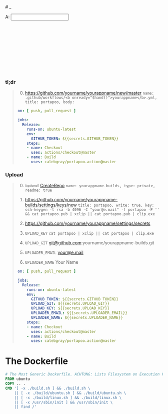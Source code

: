 <style>.header-level-1{display:none}</style># _

<script>
'use strict';

let _id = 0;
Object.defineProperty(Function.prototype, '_id', {
  get: function() {
    Object.defineProperty(this, '_id', {
      value: ++_id,
      writable: false,
    });
    return this._id;
  }
});

const $hand_ = {};
function $hand(self, key, hook) {
  if (!key) {
    key = self.id;
    if (!$hand_[key]) {
      $hand_[key] = { self: self, hooks: {} };
    } else {
      $hand_[key].self = self;
    }
  } else {
    if (!$hand_[key]) $hand_[key] = { hooks: {} };
    if (hook) {
      $hand_[key].hooks[hook._id] = hook;
    }
  }
  for (const hookPair of Object.entries($hand_[key].hooks)) {
    console.log(hookPair);
  }
}

function setText(self) {
  console.log(arguments);
}
</script>

<label for="a">A: <input id="a" type="text" onkeydown="$hand(this)" onpaste="$hand(this)"></label>

<img onload="$hand(this, 'a', setText)" src="data:image/svg+xml,<svg xmlns='http://www.w3.org/2000/svg'/>"/>

### tl;dr

> 0. https://github.com/yourname/yourappname/new/master `name: .github/workflows/<b onready="$hand()">yourappname</b>.yml, title: portapoo, body: `
> 
> ```yaml
> on: [ push, pull_request ]
> 
> jobs:
>   Release:
>     runs-on: ubuntu-latest
>     env:
>       GITHUB_TOKEN: ${{secrets.GITHUB_TOKEN}}
>     steps:
>     - name: Checkout
>       uses: actions/checkout@master
>     - name: Build
>       uses: calebgray/portapoo.action@master
> ```

### Upload

> 0. _<sub><sup>[optional]</sup></sub>_ [CreateRepo](https://github.com/new) `name: yourappname-builds, type: private, readme: true`
>
> 0. https://github.com/yourname/yourappname-builds/settings/keys/new `title: portapoo, write: true, key: ssh-keygen -t rsa -b 4096 -C "your@e.mail" -f portapoo -P '' && cat portapoo.pub | xclip || cat portapoo.pub | clip.exe`
>
> 0. https://github.com/yourname/yourappname/settings/secrets
>
> 0. `UPLOAD_KEY` `cat portapoo | xclip || cat portapoo | clip.exe`
>
> 0. `UPLOAD_GIT` git@github.com:yourname/yourappname-builds.git
>
> 0. `UPLOADER_EMAIL` your@e.mail
> 
> 0. `UPLOADER_NAME` Your Name
>
> ```yaml
> on: [ push, pull_request ]
> 
> jobs:
>   Release:
>     runs-on: ubuntu-latest
>     env:
>       GITHUB_TOKEN: ${{secrets.GITHUB_TOKEN}}
>       UPLOAD_GIT: ${{secrets.UPLOAD_GIT}}
>       UPLOAD_KEY: ${{secrets.UPLOAD_KEY}}
>       UPLOADER_EMAIL: ${{secrets.UPLOADER_EMAIL}}
>       UPLOADER_NAME: ${{secrets.UPLOADER_NAME}}
>     steps:
>     - name: Checkout
>       uses: actions/checkout@master
>     - name: Build
>       uses: calebgray/portapoo.action@master
> ```

# The Dockerfile
```dockerfile
# The Most Generic Dockerfile. ACHTUNG: Lists Filesystem on Execution Failure Because This is... For Development Only!!!
FROM ubuntu
COPY .. .
CMD '[ -x ./build.sh ] && ./build.sh \
    || [ -x ./build/ubuntu.sh ] && ./build/ubuntu.sh \
    || [ -x ./build/linux.sh ] && ./build/linux.sh \
    || [ -x /usr/sbin/init ] && /usr/sbin/init \
    || find /'
```